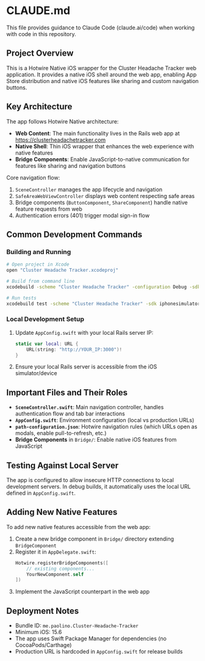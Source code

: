# CLAUDE.md

This file provides guidance to Claude Code (claude.ai/code) when working with code in this repository.

## Project Overview

This is a Hotwire Native iOS wrapper for the Cluster Headache Tracker web application. It provides a native iOS shell around the web app, enabling App Store distribution and native iOS features like sharing and custom navigation buttons.

## Key Architecture

The app follows Hotwire Native architecture:
- **Web Content**: The main functionality lives in the Rails web app at https://clusterheadachetracker.com
- **Native Shell**: Thin iOS wrapper that enhances the web experience with native features
- **Bridge Components**: Enable JavaScript-to-native communication for features like sharing and navigation buttons

Core navigation flow:
1. `SceneController` manages the app lifecycle and navigation
2. `SafeAreaWebViewController` displays web content respecting safe areas
3. Bridge components (`ButtonComponent`, `ShareComponent`) handle native feature requests from web
4. Authentication errors (401) trigger modal sign-in flow

## Common Development Commands

### Building and Running
```bash
# Open project in Xcode
open "Cluster Headache Tracker.xcodeproj"

# Build from command line
xcodebuild -scheme "Cluster Headache Tracker" -configuration Debug -sdk iphonesimulator

# Run tests
xcodebuild test -scheme "Cluster Headache Tracker" -sdk iphonesimulator -destination 'platform=iOS Simulator,name=iPhone 15'
```

### Local Development Setup
1. Update `AppConfig.swift` with your local Rails server IP:
   ```swift
   static var local: URL {
       URL(string: "http://YOUR_IP:3000")!
   }
   ```
2. Ensure your local Rails server is accessible from the iOS simulator/device

## Important Files and Their Roles

- **`SceneController.swift`**: Main navigation controller, handles authentication flow and tab bar interactions
- **`AppConfig.swift`**: Environment configuration (local vs production URLs)
- **`path-configuration.json`**: Hotwire navigation rules (which URLs open as modals, enable pull-to-refresh, etc.)
- **Bridge Components** in `Bridge/`: Enable native iOS features from JavaScript

## Testing Against Local Server

The app is configured to allow insecure HTTP connections to local development servers. In debug builds, it automatically uses the local URL defined in `AppConfig.swift`.

## Adding New Native Features

To add new native features accessible from the web app:
1. Create a new bridge component in `Bridge/` directory extending `BridgeComponent`
2. Register it in `AppDelegate.swift`:
   ```swift
   Hotwire.registerBridgeComponents([
       // existing components...
       YourNewComponent.self
   ])
   ```
3. Implement the JavaScript counterpart in the web app

## Deployment Notes

- Bundle ID: `me.paolino.Cluster-Headache-Tracker`
- Minimum iOS: 15.6
- The app uses Swift Package Manager for dependencies (no CocoaPods/Carthage)
- Production URL is hardcoded in `AppConfig.swift` for release builds